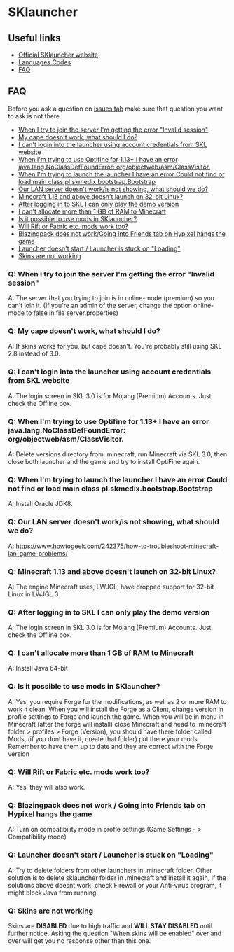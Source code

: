 # SKlauncher

Useful links
---
* [Official SKlauncher website](https://skmedix.pl/sklauncher)
* [Languages Codes](https://minecraft.gamepedia.com/Language#Available_languages)
* [FAQ](#faq)

FAQ
---
Before you ask a question on [issues tab](https://github.com/skmedix/SKlauncher/issues) make sure that question you want to ask is not there.

* [When I try to join the server I'm getting the error "Invalid session"](#q-when-i-try-to-join-the-server-im-getting-the-error-invalid-session)
* [My cape doesn't work, what should I do?](#q-my-cape-doesnt-work-what-should-i-do)
* [I can't login into the launcher using account credentials from SKL website](#q-i-cant-login-into-the-launcher-using-account-credentials-from-skl-website)
* [When I'm trying to use Optifine for 1.13+ I have an error java.lang.NoClassDefFoundError: org/objectweb/asm/ClassVisitor.](#q-when-im-trying-to-use-optifine-for-113-i-have-an-error-javalangnoclassdeffounderror-orgobjectwebasmclassvisitor)
* [When I'm trying to launch the launcher I have an error Could not find or load main class pl.skmedix.bootstrap.Bootstrap](#q-when-im-trying-to-launch-the-launcher-i-have-an-error-could-not-find-or-load-main-class-plskmedixbootstrapbootstrap)
* [Our LAN server doesn't work/is not showing, what should we do?](#q-our-lan-server-doesnt-workis-not-showing-what-should-we-do)
* [Minecraft 1.13 and above doesn't launch on 32-bit Linux?](#q-minecraft-113-and-above-doesnt-launch-on-32-bit-linux)
* [After logging in to SKL I can only play the demo version](#q-after-logging-in-to-skl-i-can-only-play-the-demo-version)
* [I can't allocate more than 1 GB of RAM to Minecraft](#q-i-cant-allocate-more-than-1-gb-of-ram-to-minecraft)
* [Is it possible to use mods in SKlauncher?](#q-is-it-possible-to-use-mods-in-sklauncher)
* [Will Rift or Fabric etc. mods work too?](#q-will-rift-or-fabric-etc-mods-work-too)
* [Blazingpack does not work/Going into Friends tab on Hypixel hangs the game](#q-blazingpack-does-not-work)
* [Launcher doesn't start / Launcher is stuck on "Loading"](#q-launcher-doesnt-start--launcher-is-stuck-on-loading)
* [Skins are not working](#q-skins-are-not-working)

### **Q: When I try to join the server I'm getting the error "Invalid session"**
A: The server that you trying to join is in online-mode (premium) so you can't join it.
(If you're an admin of the server, change the option online-mode to false in file server.properties)

### **Q: My cape doesn't work, what should I do?**
A: If skins works for you, but cape doesn't. You're probably still using SKL 2.8 instead of 3.0.

### **Q: I can't login into the launcher using account credentials from SKL website**
A: The login screen in SKL 3.0 is for Mojang (Premium) Accounts. Just check the Offline box.
 
### **Q: When I'm trying to use Optifine for 1.13+ I have an error java.lang.NoClassDefFoundError: org/objectweb/asm/ClassVisitor.**
A: Delete versions directory from .minecraft, run Minecraft via SKL 3.0, then close both launcher and the game and try to install OptiFine again.

### **Q: When I'm trying to launch the launcher I have an error Could not find or load main class pl.skmedix.bootstrap.Bootstrap**
A: Install Oracle JDK8.

### **Q: Our LAN server doesn't work/is not showing, what should we do?**
A: https://www.howtogeek.com/242375/how-to-troubleshoot-minecraft-lan-game-problems/

### **Q: Minecraft 1.13 and above doesn't launch on 32-bit Linux?**
A: The engine Minecraft uses, LWJGL, have dropped support for 32-bit Linux in LWJGL 3

### **Q: After logging in to SKL I can only play the demo version**
A: The login screen in SKL 3.0 is for Mojang (Premium) Accounts. Just check the Offline box.

### **Q: I can't allocate more than 1 GB of RAM to Minecraft**
A: Install Java 64-bit

### **Q: Is it possible to use mods in SKlauncher?**
A: Yes, you require Forge for the modifications, as well as 2 or more RAM to work it clean. When you will install the Forge as a Client, change version in profile settings to Forge and launch the game. When you will be in menu in Minecraft (after the forge will install) close Minecraft and head to .minecraft folder > profiles > Forge (Version), you should have there folder called Mods, (if you dont have it, create that folder) put there your mods. Remember to have them up to date and they are correct with the Forge version

### **Q: Will Rift or Fabric etc. mods work too?**
A: Yes, they will also work.

### **Q: Blazingpack does not work / Going into Friends tab on Hypixel hangs the game**
A: Turn on compatibility mode in profle settings (Game Settings - > Compatibility mode)

### **Q: Launcher doesn't start / Launcher is stuck on "Loading"**
A: Try to delete folders from other launchers in .minecraft folder,
Other solution is to delete sklauncher folder in .minecraft and install it again,
If the solutions above doesnt work, check Firewall or your Anti-virus program, it might block Java from running.

### **Q: Skins are not working**
Skins are **DISABLED** due to high traffic and **WILL STAY DISABLED** until further notice. Asking the question "When skins will be enabled" over and over will get you no response other than this one.
